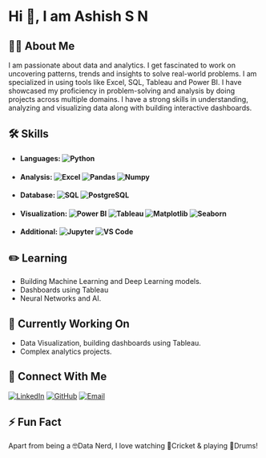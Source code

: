 # Hi 👋, I am Ashish S N

## 👨🏻 About Me
I am passionate about data and analytics. I get fascinated to work on uncovering patterns, trends and insights to solve real-world problems. I am specialized in using tools like Excel, SQL, Tableau and Power BI. I have showcased my proficiency in problem-solving and analysis by doing projects across multiple domains. I have a strong skills in understanding, analyzing and visualizing data along with building interactive dashboards.


## 🛠️ Skills
- #### Languages: ![Python](https://img.shields.io/badge/-Python-3776AB?logo=python&logoColor=white&style=flat-square)

- #### Analysis: ![Excel](https://img.shields.io/badge/-Excel-217346?style=flat&logo=microsoft-excel&logoColor=white) ![Pandas](https://img.shields.io/badge/-Pandas-150458?style=flat&logo=pandas) ![Numpy](https://img.shields.io/badge/-Numpy-013243?style=flat&logo=numpy&logoColor=white)

- #### Database: ![SQL](https://img.shields.io/badge/-SQL-4479A1?style=flat&logo=sql&logoColor=white) ![PostgreSQL](https://img.shields.io/badge/-PostgreSQL-4169E1?style=flat&logo=pos🧐tgresql&logoColor=white)

- #### Visualization: ![Power BI](https://img.shields.io/badge/-Power%20BI-F2C811?style=flat&logo=power-bi&logoColor=black) ![Tableau](https://img.shields.io/badge/Tableau-E97627?style=for-the-badge&logo=Tableau&logoColor=white) ![Matplotlib](https://camo.githubusercontent.com/6acad584396355bc211b3d3f61d004700c069a54e6ee25729fc7dea593510c83/68747470733a2f2f696d672e736869656c64732e696f2f62616467652f4d6174706c6f746c69622d3030374143433f7374796c653d666c6174266c6f676f3d706c6f746c79266c6f676f436f6c6f723d7768697465) ![Seaborn](https://camo.githubusercontent.com/f2d9385494d686e5b4e81dcdb5b00321763879c0f9024538e3e56f3c4ec4c54d/68747470733a2f2f696d672e736869656c64732e696f2f62616467652f536561626f726e2d3337373641423f7374796c653d666c6174266c6f676f3d707974686f6e266c6f676f436f6c6f723d7768697465) 

- #### Additional: ![Jupyter](https://img.shields.io/badge/-Jupyter-F37626?style=flat&logo=jupyter&logoColor=white) ![VS Code](https://img.shields.io/badge/-VS_Code-007ACC?style=flat&logo=visual-studio-code&logoColor=white)


## ✏️ Learning
- Building Machine Learning and Deep Learning models.
- Dashboards using Tableau
- Neural Networks and AI.


## 🧐 Currently Working On
- Data Visualization, building dashboards using Tableau.
- Complex analytics projects.
  

## 🤝 Connect With Me

[![LinkedIn](https://img.shields.io/badge/LinkedIn-Connect-blue?style=flat-square&logo=linkedin)](https://www.linkedin.com/in/ashish-s-n-01a550217/)
[![GitHub](https://img.shields.io/badge/GitHub-Follow-black?style=flat-square&logo=github)](https://github.com/Ashishsn1210)
[![Email](https://img.shields.io/badge/Email-Contact-red?style=flat-square&logo=gmail)](ashishsn1210@gmail.com)


## ⚡ Fun Fact
Apart from being a 🤓Data Nerd, I love watching 🏏Cricket & playing 🥁Drums!

